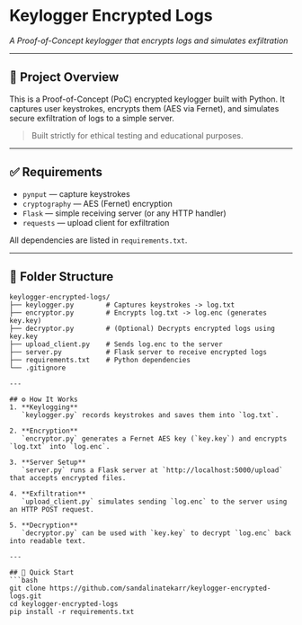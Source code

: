 # Keylogger Encrypted Logs
*A Proof-of-Concept keylogger that encrypts logs and simulates exfiltration*

---

## 📘 Project Overview
This is a Proof-of-Concept (PoC) encrypted keylogger built with Python. It captures user keystrokes, encrypts them (AES via Fernet), and simulates secure exfiltration of logs to a simple server.

> Built strictly for ethical testing and educational purposes.

---

## ✅ Requirements
- `pynput` — capture keystrokes  
- `cryptography` — AES (Fernet) encryption  
- `Flask` — simple receiving server (or any HTTP handler)  
- `requests` — upload client for exfiltration  

All dependencies are listed in `requirements.txt`.

---

## 📁 Folder Structure
```plaintext
keylogger-encrypted-logs/
├── keylogger.py        # Captures keystrokes -> log.txt
├── encryptor.py        # Encrypts log.txt -> log.enc (generates key.key)
├── decryptor.py        # (Optional) Decrypts encrypted logs using key.key
├── upload_client.py    # Sends log.enc to the server
├── server.py           # Flask server to receive encrypted logs
├── requirements.txt    # Python dependencies
└── .gitignore

---

## ⚙️ How It Works
1. **Keylogging**  
   `keylogger.py` records keystrokes and saves them into `log.txt`.

2. **Encryption**  
   `encryptor.py` generates a Fernet AES key (`key.key`) and encrypts `log.txt` into `log.enc`.

3. **Server Setup**  
   `server.py` runs a Flask server at `http://localhost:5000/upload` that accepts encrypted files.

4. **Exfiltration**  
   `upload_client.py` simulates sending `log.enc` to the server using an HTTP POST request.

5. **Decryption**  
   `decryptor.py` can be used with `key.key` to decrypt `log.enc` back into readable text.

---

## 🚀 Quick Start
```bash
git clone https://github.com/sandalinatekarr/keylogger-encrypted-logs.git
cd keylogger-encrypted-logs
pip install -r requirements.txt

